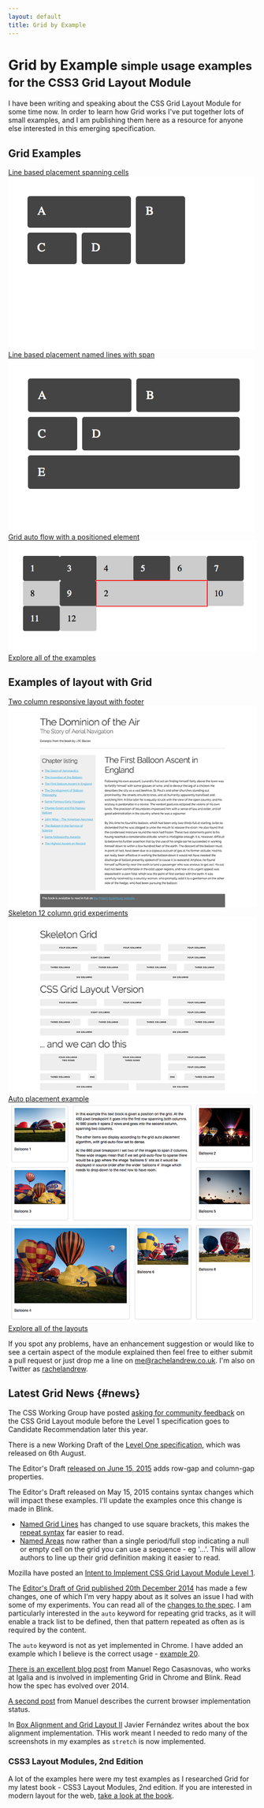 ```yaml
---
layout: default
title: Grid by Example
---
```

# Grid by Example <small>simple usage examples for the CSS3 Grid Layout Module</small>

I have been writing and speaking about the CSS Grid Layout Module for some time now. In order to learn how Grid works I've put together lots of small examples, and I am publishing them here as a resource for anyone else interested in this emerging specification.

## Grid Examples

<div class="row">
<div class="col-md-4">
<div><a href="/examples/#example5">Line based placement spanning cells</a></div>
<img src="/examples/images/example5.png" alt="Line based placement spanning cells" />
</div>
<div class="col-md-4">
<div><a href="/examples/#example8">Line based placement named lines with span</a></div>
<img src="/examples/images/example8.png" alt="Line based placement named lines with span" />
</div>
<div class="col-md-4">
<div><a href="/examples/#example19">Grid auto flow with a positioned element</a></div>
<img src="/examples/images/example19.png" alt="Line based placement spanning cells" />
</div>
</div>

<div class="alert alert-info"><a href="/examples">Explore all of the examples</a></div>

## Examples of layout with Grid

<div class="row">
<div class="col-md-4">
<div><a href="/examples/code/layout11.html">Two column responsive layout with footer</a></div>
<img src="/examples/images/layout-twocol.png" alt="Two column responsive layout with footer" />
</div>
<div class="col-md-4">
<div><a href="/examples/code/layout12.html">Skeleton 12 column grid experiments</a></div>
<img src="/examples/images/layout12.png" alt="Skeleton 12 column grid experiments" />
</div>
<div class="col-md-4">
<div><a href="/examples/code/layout8.html">Auto placement example</a></div>
<img src="/examples/images/layout8.png" alt="Auto placement" />
</div>
</div>

<div class="alert alert-info"><a href="/examples/page-layout">Explore all of the layouts</a></div>


If you spot any problems, have an enhancement suggestion or would like to see a certain aspect of the module explained then feel free to either submit a pull request or just drop me a line on [me@rachelandrew.co.uk](mailto:me@rachelandrew.co.uk). I'm also on Twitter as <a href="http://twitter.com/rachelandrew">rachelandrew</a>.

## Latest Grid News {#news}

The CSS Working Group have posted [asking for community feedback](http://www.w3.org/blog/CSS/2015/08/10/css-grid-pls-review/) on the CSS Grid Layout module before the Level 1 specification goes to Candidate Recommendation later this year. 

There is a new Working Draft of the [Level One specification](http://www.w3.org/TR/css-grid-1/), which was released on 6th August.

The Editor's Draft [released on June 15, 2015](https://lists.w3.org/Archives/Public/www-style/2015Jun/0153.html) adds row-gap and column-gap properties.

The Editor's Draft released on May 15, 2015 contains syntax changes which will impact these examples. I'll update the examples once this change is made in Blink.

- [Named Grid Lines](http://dev.w3.org/csswg/css-grid/#named-lines) has changed to use square brackets, this makes the [repeat syntax](http://dev.w3.org/csswg/css-grid/#repeat-notation) far easier to read.
- [Named Areas](http://dev.w3.org/csswg/css-grid/#grid-template-areas-property) now rather than a single period/full stop indicating a null or empty cell on the grid you can use a sequence - eg '...'. This will allow authors to line up their grid definition making it easier to read.

Mozilla have posted an [Intent to Implement CSS Grid Layout Module Level 1](http://article.gmane.org/gmane.comp.mozilla.devel.platform/12343).

The [Editor's Draft of Grid published 20th December 2014](http://dev.w3.org/csswg/css-grid/) has made a few changes, one of which I'm very happy about as it solves an issue I had with some of my experiments. You can read all of the [changes to the spec](http://dev.w3.org/csswg/css-grid/#changes). I am particularly interested in the `auto` keyword for repeating grid tracks, as it will enable a track list to be defined, then that pattern repeated as often as is required by the content.

The `auto` keyword is not as yet implemented in Chrome. I have added an example which I believe is the correct usage - [example 20](/examples/#example20).

[There is an excellent blog post](http://blogs.igalia.com/mrego/2014/12/30/css-grid-layout-2014-recap-specification-evolution/) from Manuel Rego Casasnovas, who works at Igalia and is involved in implementing Grid in Chrome and Blink. Read how the spec has evolved over 2014. 

[A second post](http://blogs.igalia.com/mrego/2015/01/08/css-grid-layout-2014-recap-implementation-status/) from Manuel describes the current browser implementation status.

In [Box Alignment and Grid Layout II](http://blogs.igalia.com/jfernandez/2015/01/12/box-alignment-and-grid-layout-ii/) Javier Fernández writes about the box alignment implementation. THis work meant I needed to redo many of the screenshots in my examples as `stretch` is now implemented.

<div class="bg-info book">
	<h3>CSS3 Layout Modules, 2nd Edition</h3>
	<p>A lot of the examples here were my test examples as I researched Grid for my latest book - CSS3 Layout Modules, 2nd edition. If you are interested in modern layout for the web, <a href="http://rachelandrew.co.uk/books/css3-layout-modules/">take a look at the book</a>.</p>
</div>
		